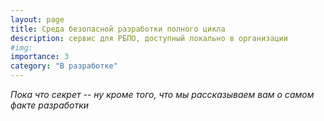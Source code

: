 ```yaml
---
layout: page
title: Среда безопасной разработки полного цикла
description: сервис для РБПО, доступный локально в организации
#img:
importance: 3
category: "В разработке"
---
```


*Пока что секрет -- ну кроме того, что мы рассказываем вам о самом факте разработки*